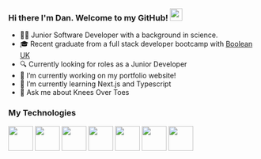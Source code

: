 ### Hi there I'm Dan. Welcome to my GitHub! <img src="https://github.com/rahulkarda/rahulkarda/blob/main/wave.gif?raw=true" width="25">

- 👨‍💻 Junior Software Developer with a background in science.
- 🎓 Recent graduate from a full stack developer bootcamp with <a href="https://boolean.co.uk/" target="__blank">Boolean UK</a>
- 🔍 Currently looking for roles as a Junior Developer
- 🔭 I’m currently working on my portfolio website!
- 🌱 I’m currently learning Next.js and Typescript
- 💬 Ask me about Knees Over Toes

### My Technologies

<img height=50 src="https://cdn.jsdelivr.net/gh/devicons/devicon/icons/html5/html5-original.svg" /> <img height=50 src="https://cdn.jsdelivr.net/gh/devicons/devicon/icons/css3/css3-original.svg" /> <img height=50 
src="https://icongr.am/devicon/javascript-original.svg?size=128&color=currentColor" /> <img height=50 src="https://cdn.jsdelivr.net/gh/devicons/devicon/icons/react/react-original.svg" /> <img height=50 
src="https://icongr.am/devicon/postgresql-original.svg?size=128&color=currentColor" /> <img height=50 src="https://cdn.jsdelivr.net/gh/devicons/devicon/icons/git/git-plain.svg" /> <img height=50 src="https://cdn.jsdelivr.net/gh/devicons/devicon/icons/github/github-original.svg" />
